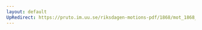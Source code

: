 ```yaml
---
layout: default
UpRedirect: https://pruto.im.uu.se/riksdagen-motions-pdf/1868/mot_1868__ak__8.pdf
---
```

